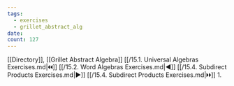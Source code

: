 ```yaml
---
tags:
  - exercises
  - grillet_abstract_alg
date:
count: 127
---
```

[[Directory]], [[Grillet Abstract Algebra]]
[[/15.1. Universal Algebras Exercises.md|🞀🞀]] [[/15.2. Word Algebras Exercises.md|◀]] [[/15.4. Subdirect Products Exercises.md|▶]] [[/15.4. Subdirect Products Exercises.md|🞂🞂]]
1. 